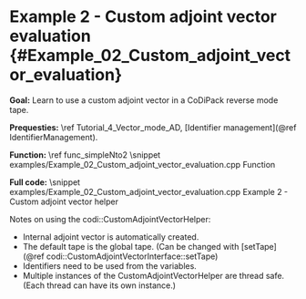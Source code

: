 Example 2 - Custom adjoint vector evaluation {#Example_02_Custom_adjoint_vector_evaluation}
=======

**Goal:** Learn to use a custom adjoint vector in a CoDiPack reverse mode tape.

**Prequesties:** \ref Tutorial_4_Vector_mode_AD, [Identifier management](@ref IdentifierManagement).

**Function:** \ref func_simpleNto2
\snippet examples/Example_02_Custom_adjoint_vector_evaluation.cpp Function

**Full code:**
\snippet examples/Example_02_Custom_adjoint_vector_evaluation.cpp Example 2 - Custom adjoint vector helper

Notes on using the codi::CustomAdjointVectorHelper:
 - Internal adjoint vector is automatically created.
 - The default tape is the global tape. (Can be changed with [setTape](@ref codi::CustomAdjointVectorInterface::setTape)
 - Identifiers need to be used from the variables.
 - Multiple instances of the CustomAdjointVectorHelper are thread safe. (Each thread can have its own instance.)
